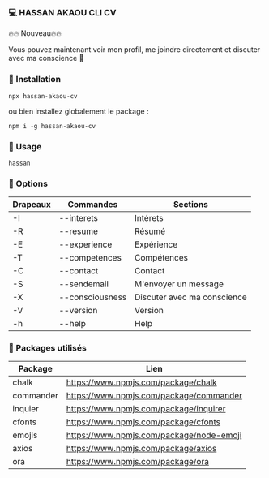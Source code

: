 ### :computer: HASSAN AKAOU CLI CV 

🔥🔥 Nouveau🔥🔥

Vous pouvez maintenant voir mon profil, me joindre directement et discuter avec ma conscience 🤯

### :gem: Installation 

```shell
npx hassan-akaou-cv
```

ou bien installez globalement le package :

```shell
npm i -g hassan-akaou-cv
```


### :gem: Usage 

```shell
hassan
```

### :gem: Options 

| Drapeaux  | Commandes                   | Sections                   |
| --------- | --------------------------- |--------------------------- |
| -I        | --interets                  | Intérets                   |
| -R        | --resume                    | Résumé                     |
| -E        | --experience                | Expérience                 |
| -T        | --competences               | Compétences                |
| -C        | --contact                   | Contact                    |
| -S        | --sendemail                 | M'envoyer un message       |
| -X        | --consciousness             | Discuter avec ma conscience|
| -V        | --version                   | Version                    |
| -h        | --help                      | Help                       |

### :gem: Packages utilisés 

| Package      | Lien                                       |
| ------------ | ------------------------------------------ |
| chalk        | https://www.npmjs.com/package/chalk        |
| commander    | https://www.npmjs.com/package/commander    |
| inquier      | https://www.npmjs.com/package/inquirer     |
| cfonts       | https://www.npmjs.com/package/cfonts       |
| emojis       | https://www.npmjs.com/package/node-emoji   |
| axios        | https://www.npmjs.com/package/axios        |
| ora          | https://www.npmjs.com/package/ora          |
